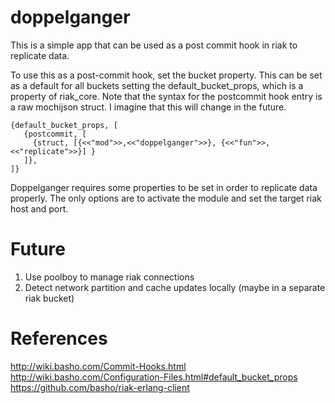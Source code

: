 doppelganger
============
This is a simple app that can be used as a post commit hook in riak to
replicate data.

To use this as a post-commit hook, set the bucket property. This can be set
as a default for all buckets setting the default_bucket_props, which is a 
property of riak_core. Note that the syntax for the postcommit hook entry
is a raw mochijson struct. I imagine that this will change in the future.

    {default_bucket_props, [
       {postcommit, [
         {struct, [{<<"mod">>,<<"doppelganger">>}, {<<"fun">>,<<"replicate">>}] }
       ]},
    ]}

Doppelganger requires some properties to be set in order to replicate data
properly. The only options are to activate the module and set the target
riak host and port. 

Future
======
1. Use poolboy to manage riak connections
2. Detect network partition and cache updates locally (maybe in a 
   separate riak bucket)

References
==========
http://wiki.basho.com/Commit-Hooks.html
http://wiki.basho.com/Configuration-Files.html#default_bucket_props
https://github.com/basho/riak-erlang-client



